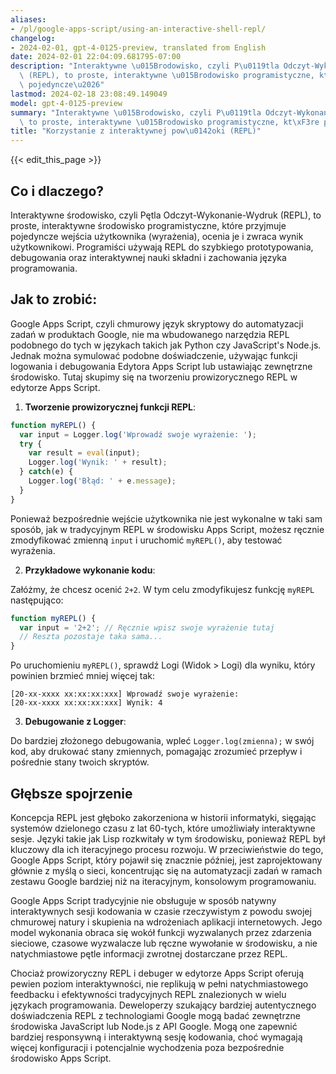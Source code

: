 ```yaml
---
aliases:
- /pl/google-apps-script/using-an-interactive-shell-repl/
changelog:
- 2024-02-01, gpt-4-0125-preview, translated from English
date: 2024-02-01 22:04:09.681795-07:00
description: "Interaktywne \u015Brodowisko, czyli P\u0119tla Odczyt-Wykonanie-Wydruk\
  \ (REPL), to proste, interaktywne \u015Brodowisko programistyczne, kt\xF3re przyjmuje\
  \ pojedyncze\u2026"
lastmod: 2024-02-18 23:08:49.149049
model: gpt-4-0125-preview
summary: "Interaktywne \u015Brodowisko, czyli P\u0119tla Odczyt-Wykonanie-Wydruk (REPL),\
  \ to proste, interaktywne \u015Brodowisko programistyczne, kt\xF3re przyjmuje pojedyncze\u2026"
title: "Korzystanie z interaktywnej pow\u0142oki (REPL)"
---
```


{{< edit_this_page >}}

## Co i dlaczego?

Interaktywne środowisko, czyli Pętla Odczyt-Wykonanie-Wydruk (REPL), to proste, interaktywne środowisko programistyczne, które przyjmuje pojedyncze wejścia użytkownika (wyrażenia), ocenia je i zwraca wynik użytkownikowi. Programiści używają REPL do szybkiego prototypowania, debugowania oraz interaktywnej nauki składni i zachowania języka programowania.

## Jak to zrobić:

Google Apps Script, czyli chmurowy język skryptowy do automatyzacji zadań w produktach Google, nie ma wbudowanego narzędzia REPL podobnego do tych w językach takich jak Python czy JavaScript's Node.js. Jednak można symulować podobne doświadczenie, używając funkcji logowania i debugowania Edytora Apps Script lub ustawiając zewnętrzne środowisko. Tutaj skupimy się na tworzeniu prowizorycznego REPL w edytorze Apps Script.

1. **Tworzenie prowizorycznej funkcji REPL**:

```javascript
function myREPL() {
  var input = Logger.log('Wprowadź swoje wyrażenie: ');
  try {
    var result = eval(input);
    Logger.log('Wynik: ' + result);
  } catch(e) {
    Logger.log('Błąd: ' + e.message);
  }
}
```

Ponieważ bezpośrednie wejście użytkownika nie jest wykonalne w taki sam sposób, jak w tradycyjnym REPL w środowisku Apps Script, możesz ręcznie zmodyfikować zmienną `input` i uruchomić `myREPL()`, aby testować wyrażenia.

2. **Przykładowe wykonanie kodu**:

Załóżmy, że chcesz ocenić `2+2`. W tym celu zmodyfikujesz funkcję `myREPL` następująco:

```javascript
function myREPL() {
  var input = '2+2'; // Ręcznie wpisz swoje wyrażenie tutaj
  // Reszta pozostaje taka sama...
}
```

Po uruchomieniu `myREPL()`, sprawdź Logi (Widok > Logi) dla wyniku, który powinien brzmieć mniej więcej tak:

```
[20-xx-xxxx xx:xx:xx:xxx] Wprowadź swoje wyrażenie:
[20-xx-xxxx xx:xx:xx:xxx] Wynik: 4
```

3. **Debugowanie z Logger**:

Do bardziej złożonego debugowania, wpleć `Logger.log(zmienna);` w swój kod, aby drukować stany zmiennych, pomagając zrozumieć przepływ i pośrednie stany twoich skryptów.

## Głębsze spojrzenie

Koncepcja REPL jest głęboko zakorzeniona w historii informatyki, sięgając systemów dzielonego czasu z lat 60-tych, które umożliwiały interaktywne sesje. Języki takie jak Lisp rozkwitały w tym środowisku, ponieważ REPL był kluczowy dla ich iteracyjnego procesu rozwoju. W przeciwieństwie do tego, Google Apps Script, który pojawił się znacznie później, jest zaprojektowany głównie z myślą o sieci, koncentrując się na automatyzacji zadań w ramach zestawu Google bardziej niż na iteracyjnym, konsolowym programowaniu.

Google Apps Script tradycyjnie nie obsługuje w sposób natywny interaktywnych sesji kodowania w czasie rzeczywistym z powodu swojej chmurowej natury i skupienia na wdrożeniach aplikacji internetowych. Jego model wykonania obraca się wokół funkcji wyzwalanych przez zdarzenia sieciowe, czasowe wyzwalacze lub ręczne wywołanie w środowisku, a nie natychmiastowe pętle informacji zwrotnej dostarczane przez REPL.

Chociaż prowizoryczny REPL i debuger w edytorze Apps Script oferują pewien poziom interaktywności, nie replikują w pełni natychmiastowego feedbacku i efektywności tradycyjnych REPL znalezionych w wielu językach programowania. Deweloperzy szukający bardziej autentycznego doświadczenia REPL z technologiami Google mogą badać zewnętrzne środowiska JavaScript lub Node.js z API Google. Mogą one zapewnić bardziej responsywną i interaktywną sesję kodowania, choć wymagają więcej konfiguracji i potencjalnie wychodzenia poza bezpośrednie środowisko Apps Script.
